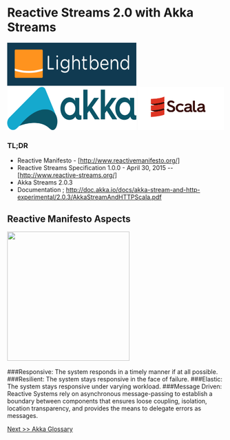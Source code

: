 # Reactive Streams 2.0 with Akka Streams 

<img src="lightbend.png" width="300" height="100" />
<img src="akka_full_color.png" width="300" height="100" />
<img src="scala.png" width="200" height="100" />

### TL;DR


* Reactive Manifesto - [http://www.reactivemanifesto.org/]
* Reactive Streams Specification 1.0.0 - April 30, 2015 -- [http://www.reactive-streams.org/]
* Akka Streams 2.0.3 
* Documentation ; http://doc.akka.io/docs/akka-stream-and-http-experimental/2.0.3/AkkaStreamAndHTTPScala.pdf


## Reactive Manifesto Aspects

<img src="reactive-traits.png" width="75%" height="300" />

###Responsive: 
The system responds in a timely manner if at all possible.
###Resilient: 
The system stays responsive in the face of failure.
###Elastic: 
The system stays responsive under varying workload. 
###Message Driven: 
Reactive Systems rely on asynchronous message-passing to establish a boundary between components that ensures loose coupling, isolation, location transparency, and provides the means to delegate errors as messages.


[Next >> Akka Glossary](10-akka-terms.md) 
